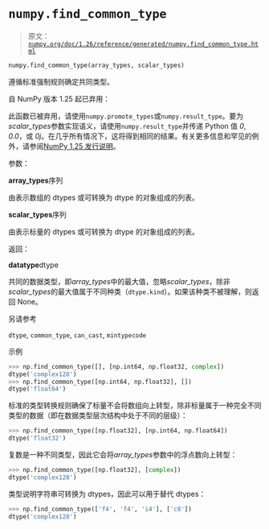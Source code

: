 # `numpy.find_common_type`

> 原文：[`numpy.org/doc/1.26/reference/generated/numpy.find_common_type.html`](https://numpy.org/doc/1.26/reference/generated/numpy.find_common_type.html)

```py
numpy.find_common_type(array_types, scalar_types)
```

遵循标准强制规则确定共同类型。

自 NumPy 版本 1.25 起已弃用：

此函数已被弃用，请使用`numpy.promote_types`或`numpy.result_type`。要为*scalar_types*参数实现语义，请使用`numpy.result_type`并传递 Python 值 *0*, *0.0*，或 *0j*。在几乎所有情况下，这将得到相同的结果。有关更多信息和罕见的例外，请参阅[NumPy 1.25 发行说明](https://numpy.org/devdocs/release/1.25.0-notes.html)。

参数：

**array_types**序列

由表示数组的 dtypes 或可转换为 dtype 的对象组成的列表。

**scalar_types**序列

由表示标量的 dtypes 或可转换为 dtype 的对象组成的列表。

返回：

**datatype**dtype

共同的数据类型，即*array_types*中的最大值，忽略*scalar_types*，除非*scalar_types*的最大值属于不同种类（`dtype.kind`）。如果该种类不被理解，则返回 None。

另请参考

`dtype`, `common_type`, `can_cast`, `mintypecode`

示例

```py
>>> np.find_common_type([], [np.int64, np.float32, complex])
dtype('complex128')
>>> np.find_common_type([np.int64, np.float32], [])
dtype('float64') 
```

标准的类型转换规则确保了标量不会将数组向上转型，除非标量属于一种完全不同类型的数据（即在数据类型层次结构中处于不同的层级）：

```py
>>> np.find_common_type([np.float32], [np.int64, np.float64])
dtype('float32') 
```

复数是一种不同类型，因此它会将*array_types*参数中的浮点数向上转型：

```py
>>> np.find_common_type([np.float32], [complex])
dtype('complex128') 
```

类型说明字符串可转换为 dtypes，因此可以用于替代 dtypes：

```py
>>> np.find_common_type(['f4', 'f4', 'i4'], ['c8'])
dtype('complex128') 
```
